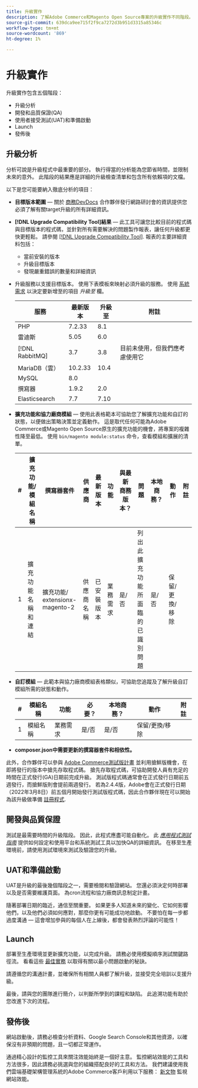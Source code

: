 ```yaml
---
title: 升級實作
description: 了解Adobe Commerce和Magento Open Source專案的升級實作不同階段。
source-git-commit: 639dca9ee715f2f9ca7272d3b951d3315a85346c
workflow-type: tm+mt
source-wordcount: '869'
ht-degree: 1%

---
```



# 升級實作

升級實作包含五個階段：

- 升級分析
- 開發和品質保證(QA)
- 使用者接受測試(UAT)和準備啟動
- Launch
- 發佈後

## 升級分析

分析可說是升級程式中最重要的部分。 執行得當的分析能為您節省時間，並限制未來的意外。 此階段的結果應是詳細的升級檢查清單和包含所有依賴項的文檔。

以下是您可能要納入徹底分析的項目：

- **目標版本範圍** — 關於 [商務DevDocs](https://devdocs.magento.com) 合作夥伴發行網路研討會的資訊提供您必須了解有關target升級的所有詳細資訊。

- **[!DNL Upgrade Compatibility Tool]結果** — 此工具可讓您比較目前的程式碼與目標版本的程式碼，並針對所有需要解決的問題製作報表，讓任何升級都更快更輕鬆。 請參閱 [[!DNL Upgrade Compatibility Tool]](../upgrade-compatibility-tool/overview.md). 報表的主要詳細資料包括：

   - 當前安裝的版本
   - 升級目標版本
   - 發現嚴重錯誤的數量和詳細資訊

- 升級服務以支援目標版本。 使用下表模板來映射必須升級的服務。 使用 [系統需求](../../installation/system-requirements.md) 以決定要新增至的項目 _升級至_ 欄。


   | 服務 | 最新版本 | 升級至 | 附註 |
   |-----------------|-----------------|------------|----------------------------------------------------------|
   | PHP | 7.2.33 | 8.1 |  |
   | 雷迪斯 | 5.05 | 6.0 |  |
   | [!DNL RabbitMQ] | 3.7 | 3.8 | 目前未使用，但我們應考慮使用它 |
   | MariaDB（雲） | 10.2.33 | 10.4 |  |
   | MySQL | 8.0 |  |  |
   | 撰寫器 | 1.9.2 | 2.0 |  |
   | Elasticsearch | 7.7 | 7.10 |  |

- **擴充功能和協力廠商模組** — 使用此表格範本可協助您了解擴充功能和自訂的狀態，以便做出策略決策並定義動作。 這是取代任何可能為Adobe Commerce或Magento Open Source原生的擴充功能的機會，將專案的複雜性降至最低。 使用 `bin/magento module:status` 命令，查看模組和擴展的清單。

   | # | 擴充功能/<br>模組名稱 | 撰寫器套件 | 供應商 | 最新版本 | 功能 | 與最新<br>商務版本？ | 問題 | 本地商務？ | 動作 | 附註 |
   |---|-----------------------------|------------------------------------|-------------|-------------------|-----------------------|---------------------------------------------|--------------------------------------------------|---------------------|-------------------------|-------|
   | 1 | 擴充功能名稱和連結 | 擴充功能/<br>extensionx-magento-2 | 供應商名稱 | 已安裝版本 | 業務需求 | 是/否 | 列出此擴充功能所面臨的已識別問題 | 是/否 | 保留/更換/<br>移除 |  |

- **自訂模組** — 此範本與協力廠商模組表格類似，可協助您追蹤及了解升級自訂模組所需的狀態和動作。

   | # | 模組名稱 | 功能 | 必要？ | 本地商務？ | 動作 | 附註 |
   |---|--------------|-----------------------|-----------|---------------------|---------------------|-------|
   | 1 | 模組名稱 | 業務需求 | 是/否 | 是/否 | 保留/更換/移除 |  |

- **composer.json中需要更新的撰寫器套件和相依性。**

此外，合作夥伴可以參與 [Adobe Commerce測試版計畫](https://devdocs.magento.com/release/beta-program.html) 並利用搶鮮版機會，在即將發行的版本中搶先存取程式碼。 搶先存取程式碼，可協助開發人員有充足的時間在正式發行(GA)日期前完成升級。 測試版程式碼通常會在正式發行日期前五週發行，而搶鮮版則會提前兩週發行。 若為2.4.4版，Adobe會在正式發行日期（2022年3月8日）前五個月開始發行測試版程式碼，因此合作夥伴現在可以開始為該升級做準備 [註冊程式](https://community.magento.com/t5/Magento-DevBlog/BREAKING-NEWS-2-4-4-beta-releases-are-coming-soon/ba-p/484310).

## 開發與品質保證

測試是最需要時間的升級階段。 因此，此程式應盡可能自動化。 此 _[應用程式測試指南](https://developer.adobe.com/commerce/testing/guide/)_ 提供如何設定和使用平台和系統測試工具以加快QA的詳細資訊。 在移至生產環境前，請使用測試環境來測試及驗證您的升級。

## UAT和準備啟動

UAT是升級的最後幾個階段之一，需要檢閱和驗證網站。 您還必須決定何時部署以及是否需要維護頁面。 為cron流程和協力廠商訊息制定計畫。

隨著部署日期的臨近，通信至關重要。 如果更多人知道未來的變化、它如何影響他們，以及他們必須如何應對，那麼你更有可能成功地啟動。 不要怕在每一步都過度溝通 — 這會增加參與的每個人在上線後，都會發表熱烈評論的可能性！

## Launch

部署至生產環境並更新擴充功能，以完成升級。 請務必使用模擬順序測試關鍵路徑流。 看看這些 [最佳實務](../prepare/best-practices.md) 以取得有關以最小問題啟動的秘訣。

請遵循您的溝通計畫，並確保所有相關人員都了解升級，並接受完全培訓以支援升級。

最後，請與您的團隊進行簡介，以判斷所學到的課程和缺陷。 此追溯功能有助於您改進下次的流程。

## 發佈後

網站啟動後，請務必檢查分析資料、Google Search Console和其他資源，以確保沒有非預期的問題，且一切都正常運作。

通過精心設計的監控工具來關注效能始終是一個好主意。 監控網站效能的工具和方法很多，因此請務必挑選與您的組織搭配良好的工具和方法。 我們建議使用我們雲端基礎架構管理系統的Adobe Commerce客戶利用以下服務： [新文物](https://devdocs.magento.com/cloud/project/new-relic.html) 監視網站效能。
